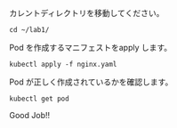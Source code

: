 カレントディレクトリを移動してください。

```execute
cd ~/lab1/
```
Pod を作成するマニフェストをapply します。

```execute
kubectl apply -f nginx.yaml
```

Pod が正しく作成されているかを確認します。

```execute
kubectl get pod
```

Good Job!!

